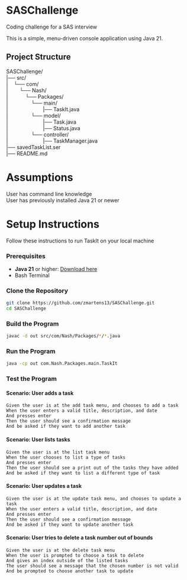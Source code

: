 # SASChallenge
Coding challenge for a SAS interview

This is a simple, menu-driven console application using Java 21.

## Project Structure

SASChallenge/  
|── src/  
|&nbsp;&nbsp;&nbsp;&nbsp;└── com/  
|&nbsp;&nbsp;&nbsp;&nbsp;&nbsp;&nbsp;&nbsp;&nbsp;└── Nash/  
|&nbsp;&nbsp;&nbsp;&nbsp;&nbsp;&nbsp;&nbsp;&nbsp;&nbsp;&nbsp;&nbsp;&nbsp;└── Packages/  
|&nbsp;&nbsp;&nbsp;&nbsp;&nbsp;&nbsp;&nbsp;&nbsp;&nbsp;&nbsp;&nbsp;&nbsp;&nbsp;&nbsp;&nbsp;&nbsp;└── main/  
|&nbsp;&nbsp;&nbsp;&nbsp;&nbsp;&nbsp;&nbsp;&nbsp;&nbsp;&nbsp;&nbsp;&nbsp;&nbsp;&nbsp;&nbsp;&nbsp;&nbsp;&nbsp;&nbsp;&nbsp;&nbsp;&nbsp;&nbsp;&nbsp;|── TaskIt.java  
|&nbsp;&nbsp;&nbsp;&nbsp;&nbsp;&nbsp;&nbsp;&nbsp;&nbsp;&nbsp;&nbsp;&nbsp;&nbsp;&nbsp;&nbsp;&nbsp;└── model/  
|&nbsp;&nbsp;&nbsp;&nbsp;&nbsp;&nbsp;&nbsp;&nbsp;&nbsp;&nbsp;&nbsp;&nbsp;&nbsp;&nbsp;&nbsp;&nbsp;&nbsp;&nbsp;&nbsp;&nbsp;&nbsp;&nbsp;&nbsp;&nbsp;|── Task.java  
|&nbsp;&nbsp;&nbsp;&nbsp;&nbsp;&nbsp;&nbsp;&nbsp;&nbsp;&nbsp;&nbsp;&nbsp;&nbsp;&nbsp;&nbsp;&nbsp;&nbsp;&nbsp;&nbsp;&nbsp;&nbsp;&nbsp;&nbsp;&nbsp;|── Status.java  
|&nbsp;&nbsp;&nbsp;&nbsp;&nbsp;&nbsp;&nbsp;&nbsp;&nbsp;&nbsp;&nbsp;&nbsp;&nbsp;&nbsp;&nbsp;&nbsp;└── controller/  
|&nbsp;&nbsp;&nbsp;&nbsp;&nbsp;&nbsp;&nbsp;&nbsp;&nbsp;&nbsp;&nbsp;&nbsp;&nbsp;&nbsp;&nbsp;&nbsp;&nbsp;&nbsp;&nbsp;&nbsp;&nbsp;&nbsp;&nbsp;&nbsp;|── TaskManager.java  
|── savedTaskList.ser  
|── README.md  

# Assumptions

User has command line knowledge  
User has previously installed Java 21 or newer


# Setup Instructions

Follow these instructions to run TaskIt on your local machine

### Prerequisites

- **Java 21** or higher: [Download here](https://jdk.java.net/21/)
- Bash Terminal

### Clone the Repository

```bash
git clone https://github.com/zmartens13/SASChallenge.git
cd SASChallenge
```

### Build the Program

```bash
javac -d out src/com/Nash/Packages/*/*.java
```

### Run the Program

```bash
java -cp out com.Nash.Packages.main.TaskIt
```

### Test the Program
#### Scenario: User adds a task  
    Given the user is at the add task menu, and chooses to add a task  
    When the user enters a valid title, description, and date  
    And presses enter
    Then the user should see a confirmation message
    And be asked if they want to add another task  

#### Scenario: User lists tasks
    Given the user is at the list task menu
    When the user chooses to list a type of tasks
    And presses enter
    Then the user should see a print out of the tasks they have added
    And be asked if they want to list a different type of task  

#### Scenario: User updates a task
    Given the user is at the update task menu, and chooses to update a task
    When the user enters a valid title, description, and date
    And presses enter
    Then the user should see a confirmation message
    And be asked if they want to update another task

#### Scenario: User tries to delete a task number out of bounds
    Given the user is at the delete task menu
    When the user is prompted to choose a task to delete
    And gives an index outside of the listed tasks
    The user should see a message that the chosen number is not valid
    And be prompted to choose another task to update

